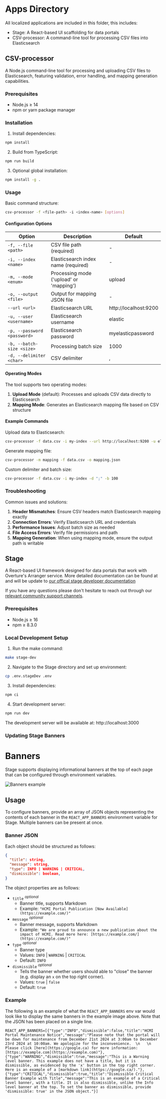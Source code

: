 # Apps Directory

All localized applications are included in this folder, this includes:

- Stage: A React-based UI scaffolding for data portals
- CSV-processor: A command-line tool for processing CSV files into Elasticsearch

## CSV-processor

A Node.js command-line tool for processing and uploading CSV files to
Elasticsearch, featuring validation, error handling, and mapping generation
capabilities.

### Prerequisites

- Node.js ≥ 14
- npm or yarn package manager

### Installation

1. Install dependencies:

```bash
npm install
```

2. Build from TypeScript:

```bash
npm run build
```

3. Optional global installation:

```bash
npm install -g .
```

### Usage

Basic command structure:

```bash
csv-processor -f <file-path> -i <index-name> [options]
```

#### Configuration Options

| Option                      | Description                             | Default               |
| --------------------------- | --------------------------------------- | --------------------- |
| `-f, --file <path>`         | CSV file path (required)                | -                     |
| `-i, --index <name>`        | Elasticsearch index name (required)     | -                     |
| `-m, --mode <enum>`         | Processing mode ('upload' or 'mapping') | upload                |
| `-o, --output <file>`       | Output for mapping JSON file            | -                     |
| `--url <url>`               | Elasticsearch URL                       | http://localhost:9200 |
| `-u, --user <username>`     | Elasticsearch username                  | elastic               |
| `-p, --password <password>` | Elasticsearch password                  | myelasticpassword     |
| `-b, --batch-size <size>`   | Processing batch size                   | 1000                  |
| `-d, --delimiter <char>`    | CSV delimiter                           | ,                     |

#### Operating Modes

The tool supports two operating modes:

1. **Upload Mode** (default): Processes and uploads CSV data directly to
   Elasticsearch
2. **Mapping Mode**: Generates an Elasticsearch mapping file based on CSV
   structure

#### Example Commands

Upload data to Elasticsearch:

```bash
csv-processor -f data.csv -i my-index --url http://localhost:9200 -u elastic -p mypassword
```

Generate mapping file:

```bash
csv-processor -m mapping -f data.csv -o mapping.json
```

Custom delimiter and batch size:

```bash
csv-processor -f data.csv -i my-index -d ";" -b 100
```

### Troubleshooting

Common issues and solutions:

1. **Header Mismatches**: Ensure CSV headers match Elasticsearch mapping exactly
2. **Connection Errors**: Verify Elasticsearch URL and credentials
3. **Performance Issues**: Adjust batch size as needed
4. **File Access Errors**: Verify file permissions and path
5. **Mapping Generation**: When using mapping mode, ensure the output path is
   writable

## Stage

A React-based UI framework designed for data portals that work with Overture's
Arranger service. More detailed documentation can be found at and will be update
to
[our offical stage developer documentation](https://docs.overture.bio/docs/core-software/Stage/overview)

If you have any questions please don't hesitate to reach out through our
<a href="https://docs.overture.bio/community/support" target="_blank" rel="noopener">relevant
community support channels</a>.

### Prerequisites

- Node.js ≥ 16
- npm ≥ 8.3.0

### Local Development Setup

1. Run the make command:

```bash
make stage-dev
```

2. Navigate to the Stage directory and set up environment:

```bash
cp .env.stageDev .env
```

3. Install dependencies:

```bash
npm ci
```

4. Start development server:

```bash
npm run dev
```

The development server will be available at: http://localhost:3000

### Updating Stage Banners

# Banners

Stage supports displaying informational banners at the top of each page that can
be configured through environment variables.

![Banners example](./images/banners.png 'Banners example')

## Usage

To configure banners, provide an array of JSON objects representing the contents
of each banner in the `REACT_APP_BANNERS` environment variable for Stage.
Multiple banners can be present at once.

### Banner JSON

Each object should be structured as follows:

```json
{
  "title": string,
  "message": string,
  "type": INFO | WARNING | CRITICAL,
  "dismissible": boolean,
}
```

The object properties are as follows:

- `title` <sup>_optional_</sup>
  - Banner title, supports Markdown
  - Example: `"HCMI Portal Publication [Now Available](https://example.com/)"`
- `message` <sup>_optional_</sup>
  - Banner message, supports Markdown
  - Example:
    `"We are proud to announce a new publication about the impact of HCMI. Read more here: [https://example.com/](https://example.com/)"`
- `type` <sup>_optional_</sup>
  - Banner type
  - Values: `INFO` | `WARNING` | `CRITICAL`
  - Default: `INFO`
- `dismissible` <sup>_optional_</sup>
  - Tells the banner whether users should able to "close" the banner (e.g.
    display an `x` on the top right corner).
  - Values: `true` | `false`
  - Default: `true`

### Example

The following is an example of what the `REACT_APP_BANNERS` env var would look
like to display the same banners in the example image above. Note that the JSON
has been placed on a single line.

```.env
REACT_APP_BANNERS=[{"type":"INFO","dismissible":false,"title":"HCMI Portal Maintenance Notice","message":"Please note that the portal will be down for maintenance from December 21st 2024 at 3:00am to December 23rd 2024 at 10:00am. We apologize for the inconvenience.  \n   \n Please click [here](https://google.ca) for more information: [https://example.com](https://example.com)"},{"type":"WARNING","dismissible":true,"message":"This is a Warning level banner. This example does not have a title, but it is dismissible, as evidenced by the 'x' button in the top right corner. Here is an example of a [markdown link](https://google.ca/)."},{"type":"CRITICAL","dismissible":true,"title":"Dismissible Critical Banner Example with Title","message":"This is an example of a Critical level banner, with a title. It is also dismissible, unlike the Info level banner at the top. To set the banner as dismissible, provide 'dismissible: true' in the JSON object."}]
```

